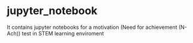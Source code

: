 # jupyter_notebook
It contains jupyter notebooks for a motivation (Need for achievement (N-Ach)) test in STEM learning enviroment
